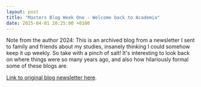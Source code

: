 ```yaml
---
layout: post
title: "Masters Blog Week One - Welcome back to Academia"
date: 2025-04-01 20:25:00 +0100
---
```


Note from the author 2024: This is an archived blog from a newsletter I sent to family and friends about my studies, insanely thinking I could somehow keep it up weekly. So take with a pinch of salt! It's interesting to look back on where things were so many years ago, and also how hilariously formal some of these blogs are.

[Link to original blog newsletter here](/archived/20210817.html).